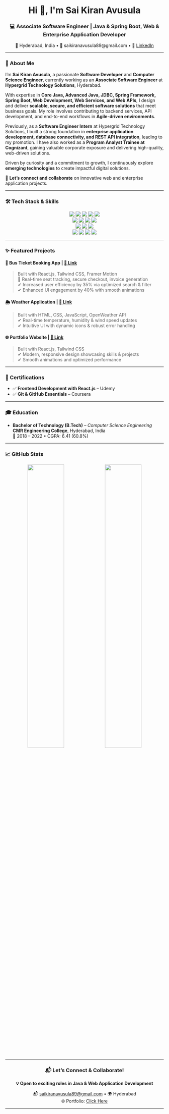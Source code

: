 <!-- BANNER -->
<h1 align="center">Hi 👋, I'm Sai Kiran Avusula</h1>
<h3 align="center">💻 Associate Software Engineer | Java & Spring Boot, Web & Enterprise Application Developer</h3>
<p align="center">
📍 Hyderabad, India • 📧 saikiranavusula89@gmail.com • 🔗 <a href="https://www.linkedin.com/in/sai-kiran-avusula-096655290/" target="_blank">LinkedIn</a>
</p>

---

### 🚀 About Me

I’m **Sai Kiran Avusula**, a passionate **Software Developer** and **Computer Science Engineer**, currently working as an **Associate Software Engineer** at **Hypergrid Technology Solutions**, Hyderabad.

With expertise in **Core Java, Advanced Java, JDBC, Spring Framework, Spring Boot, Web Development, Web Services, and Web APIs**, I design and deliver **scalable, secure, and efficient software solutions** that meet business goals. My role involves contributing to backend services, API development, and end-to-end workflows in **Agile-driven environments**.

Previously, as a **Software Engineer Intern** at Hypergrid Technology Solutions, I built a strong foundation in **enterprise application development, database connectivity, and REST API integration**, leading to my promotion. I have also worked as a **Program Analyst Trainee at Cognizant**, gaining valuable corporate exposure and delivering high-quality, web-driven solutions.

Driven by curiosity and a commitment to growth, I continuously explore **emerging technologies** to create impactful digital solutions.

📩 **Let’s connect and collaborate** on innovative web and enterprise application projects.

---

### 🛠️ Tech Stack & Skills

<div align="center">

<!-- Languages -->
<img src="https://img.shields.io/badge/Core%20Java-007396?style=for-the-badge&logo=java&logoColor=white" />
<img src="https://img.shields.io/badge/Advanced%20Java-FF6F00?style=for-the-badge&logo=java&logoColor=white" />
<img src="https://img.shields.io/badge/HTML5-E34F26?style=for-the-badge&logo=html5&logoColor=white" />
<img src="https://img.shields.io/badge/CSS3-1572B6?style=for-the-badge&logo=css3&logoColor=white" />
<img src="https://img.shields.io/badge/JavaScript-ES6+-F7DF1E?style=for-the-badge&logo=javascript&logoColor=black" />

<!-- Frameworks -->
<br/>
<img src="https://img.shields.io/badge/Spring%20Framework-6DB33F?style=for-the-badge&logo=spring&logoColor=white" />
<img src="https://img.shields.io/badge/Spring%20Boot-6DB33F?style=for-the-badge&logo=springboot&logoColor=white" />
<img src="https://img.shields.io/badge/Bootstrap-5C3D9C?style=for-the-badge&logo=bootstrap&logoColor=white" />
<img src="https://img.shields.io/badge/TailwindCSS-38B2AC?style=for-the-badge&logo=tailwind-css&logoColor=white" />

<!-- Backend & APIs -->
<br/>
<img src="https://img.shields.io/badge/JDBC-007396?style=for-the-badge&logo=java&logoColor=white" />
<img src="https://img.shields.io/badge/Web%20Services-0A66C2?style=for-the-badge&logo=swagger&logoColor=white" />
<img src="https://img.shields.io/badge/REST%20API-00599C?style=for-the-badge&logo=swagger&logoColor=white" />

<!-- Tools -->
<br/>
<img src="https://img.shields.io/badge/Git-F05032?style=for-the-badge&logo=git&logoColor=white" />
<img src="https://img.shields.io/badge/GitHub-181717?style=for-the-badge&logo=github&logoColor=white" />
<img src="https://img.shields.io/badge/npm-CB3837?style=for-the-badge&logo=npm&logoColor=white" />
<img src="https://img.shields.io/badge/Chrome%20DevTools-4285F4?style=for-the-badge&logo=googlechrome&logoColor=white" />

</div>

---

### ✨ Featured Projects

#### 🚌 Bus Ticket Booking App | <a href="https://bus-ticket-booking-application-tau.vercel.app/" target="_blank">🔗 Link</a>
> Built with React.js, Tailwind CSS, Framer Motion  
🎯 Real-time seat tracking, secure checkout, invoice generation  
✔ Increased user efficiency by 35% via optimized search & filter  
✔ Enhanced UI engagement by 40% with smooth animations

#### 🌦️ Weather Application | <a href="https://saikiran-avusula.github.io/Projects-Git/Weather%20App/indexWeather.html" target="_blank">🔗 Link</a>
> Built with HTML, CSS, JavaScript, OpenWeather API  
✔ Real-time temperature, humidity & wind speed updates  
✔ Intuitive UI with dynamic icons & robust error handling

#### 🌐 Portfolio Website | <a href="https://myportfolio-sai-kiran-avusula.vercel.app/" target="_blank">🔗 Link</a>
> Built with React.js, Tailwind CSS  
✔ Modern, responsive design showcasing skills & projects  
✔ Smooth animations and optimized performance

---

### 📜 Certifications
- ✅ **Frontend Development with React.js** – Udemy  
- ✅ **Git & GitHub Essentials** – Coursera  

---

### 🎓 Education
- **Bachelor of Technology (B.Tech)** – *Computer Science Engineering*  
  **CMR Engineering College**, Hyderabad, India  
  📅 2018 – 2022 • CGPA: 6.41 (60.8%)

---

### 📈 GitHub Stats
<div align="center">
   <img src="https://github-readme-stats.vercel.app/api?username=Saikiran-Avusula&show_icons=true&theme=radical" width="48%"/>
  <img src="https://github-readme-streak-stats.herokuapp.com?user=Saikiran-Avusula&theme=tokyonight" width="48%" />
</div>

---

<div align="center">

<h3>📬 Let’s Connect & Collaborate!</h3>

<p><strong>💡 Open to exciting roles in Java & Web Application Development</strong></p>

<p>
  📬 <a href="mailto:saikiranavusula89@gmail.com">saikiranavusula89@gmail.com</a> • 🌍 Hyderabad <br/>
  🌐 Portfolio: <a href="https://vercel.com/saikiranavusulas-projects/my_portfolio" target="_blank">Click Here</a>
</p>

</div>

---

